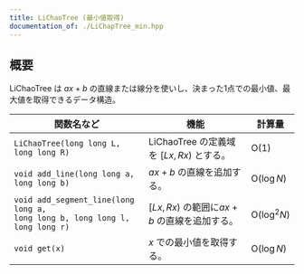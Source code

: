```yaml
---
title: LiChaoTree (最小値取得)
documentation_of: ./LiChapTree_min.hpp
---
```


## 概要
LiChaoTree は $ax + b$ の直線または線分を使いし、決まった1点での最小値、最大値を取得できるデータ構造。

|関数名など|機能|計算量|
|---------|----|-----|
|`LiChaoTree(long long L, long long R)`| LiChaoTree の定義域を $[Lx, Rx)$ とする。| $\text{O}(1)$ |
|`void add_line(long long a, long long b)`| $ax + b$ の直線を追加する。| $\text{O}(\log N)$|
|`void add_segment_line(long long a, `<br>`long long b, long long l, long long r)`| $[Lx, Rx)$ の範囲に$ax + b$ の直線を追加する。 | $\text{O}(\log^{2} N)$ |
|`void get(x)`| $x$ での最小値を取得する。| $\text{O}(\log N)$|